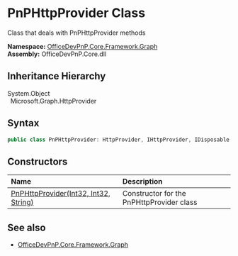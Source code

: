 # PnPHttpProvider Class
 Class that deals with PnPHttpProvider methods   

**Namespace:** [OfficeDevPnP.Core.Framework.Graph](OfficeDevPnP.Core.Framework.Graph.md)  
**Assembly:** OfficeDevPnP.Core.dll  
## Inheritance Hierarchy
System.Object  
&ensp;Microsoft.Graph.HttpProvider  
## Syntax
```C#
public class PnPHttpProvider: HttpProvider, IHttpProvider, IDisposable
```
## Constructors
|**Name**|**Description**|
|:-----|:-----|
| [PnPHttpProvider(Int32, Int32, String)](OfficeDevPnP.Core.Framework.Graph.PnPHttpProvider.ctor1.md) | Constructor for the PnPHttpProvider class 
## See also
- [OfficeDevPnP.Core.Framework.Graph](OfficeDevPnP.Core.Framework.Graph.md)
